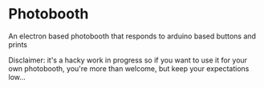 # Photobooth

An electron based photobooth that responds to arduino based buttons and prints 

Disclaimer: it's a hacky work in progress so if you want to use it for your own photobooth, you're more than welcome, but keep your expectations low...